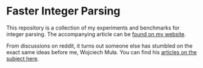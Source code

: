 # Faster Integer Parsing

This repository is a collection of my experiments and benchmarks for integer
parsing. The accompanying article can be [found on my
website](https://kholdstare.github.io/technical/2020/05/26/faster-integer-parsing.html).

From discussions on reddit, it turns out someone else has stumbled on the exact
same ideas before me, Wojciech Muła. You can find his [articles on the subject
here](http://0x80.pl/articles/simd-parsing-int-sequences.html).
